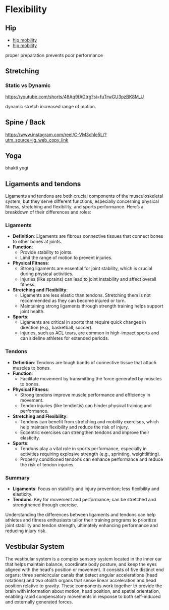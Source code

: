 # Flexibility

## Hip

- [hip mobility](https://www.instagram.com/reel/C3aW7nStz8h/)
- [hip mobility](https://www.instagram.com/reel/C3bhv3NRM8R/)

proper preparation prevents poor performance

## Stretching

### Static vs Dynamic

<https://youtube.com/shorts/46Aq9fAGtrg?si=fuTrwGU3pzBK8M_U>

dynamic stretch
increased range of motion.

## Spine / Back

<https://www.instagram.com/reel/C-VM3chIe5L/?utm_source=ig_web_copy_link>

## Yoga

bhakti yogi

## Ligaments and tendons

Ligaments and tendons are both crucial components of the musculoskeletal system, but they serve different functions, especially concerning physical fitness, stretching and flexibility, and sports performance. Here’s a breakdown of their differences and roles:

### Ligaments
- **Definition**: Ligaments are fibrous connective tissues that connect bones to other bones at joints.
- **Function**:
  - Provide stability to joints.
  - Limit the range of motion to prevent injuries.
- **Physical Fitness**:
  - Strong ligaments are essential for joint stability, which is crucial during physical activities.
  - Injuries (like sprains) can lead to joint instability and affect overall fitness.
- **Stretching and Flexibility**:
  - Ligaments are less elastic than tendons. Stretching them is not recommended as they can become injured or torn.
  - Maintaining strong ligaments through strength training helps support joint health.
- **Sports**:
  - Ligaments are critical in sports that require quick changes in direction (e.g., basketball, soccer).
  - Injuries, such as ACL tears, are common in high-impact sports and can sideline athletes for extended periods.

### Tendons
- **Definition**: Tendons are tough bands of connective tissue that attach muscles to bones.
- **Function**:
  - Facilitate movement by transmitting the force generated by muscles to bones.
- **Physical Fitness**:
  - Strong tendons improve muscle performance and efficiency in movement.
  - Tendon injuries (like tendinitis) can hinder physical training and performance.
- **Stretching and Flexibility**:
  - Tendons can benefit from stretching and mobility exercises, which help maintain flexibility and reduce the risk of injury.
  - Eccentric exercises can strengthen tendons and improve their elasticity.
- **Sports**:
  - Tendons play a vital role in sports performance, especially in activities requiring explosive strength (e.g., sprinting, weightlifting).
  - Properly conditioned tendons can enhance performance and reduce the risk of tendon injuries.

### Summary
- **Ligaments**: Focus on stability and injury prevention; less flexibility and elasticity.
- **Tendons**: Key for movement and performance; can be stretched and strengthened through exercise.

Understanding the differences between ligaments and tendons can help athletes and fitness enthusiasts tailor their training programs to prioritize joint stability and tendon strength, ultimately enhancing performance and reducing injury risk.

## Vestibular System

The vestibular system is a complex sensory system located in the inner ear that helps maintain balance, coordinate body posture, and keep the eyes aligned with the head's position or movement. It consists of five distinct end organs: three semicircular canals that detect angular accelerations (head rotations) and two otolith organs that sense linear acceleration and head position relative to gravity. These components work together to provide the brain with information about motion, head position, and spatial orientation, enabling rapid compensatory movements in response to both self-induced and externally generated forces.
